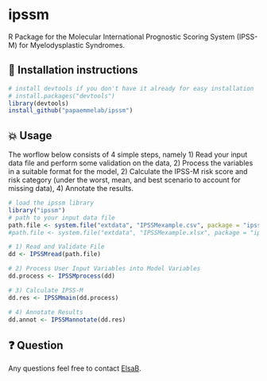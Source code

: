 # ipssm

R Package for the Molecular International Prognostic Scoring System (IPSS-M) for Myelodysplastic Syndromes.


## :rocket: Installation instructions

```R
# install devtools if you don't have it already for easy installation
# install.packages("devtools")
library(devtools)
install_github("papaemmelab/ipssm")
```


## :boom: Usage

The worflow below consists of 4 simple steps, namely 1) Read your input data file and perform some validation on the data, 2) Process the variables in a suitable format for the model, 2) Calculate the IPSS-M risk score and risk category (under the worst, mean, and best scenario to account for missing data), 4) Annotate the results.

```R
# load the ipssm library
library("ipssm")
# path to your input data file
path.file <- system.file("extdata", "IPSSMexample.csv", package = "ipssm") 
#path.file <- system.file("extdata", "IPSSMexample.xlsx", package = "ipssm") # equivalent

# 1) Read and Validate File
dd <- IPSSMread(path.file)

# 2) Process User Input Variables into Model Variables
dd.process <- IPSSMprocess(dd)

# 3) Calculate IPSS-M
dd.res <- IPSSMmain(dd.process)

# 4) Annotate Results
dd.annot <- IPSSMannotate(dd.res)
```



## :question: Question

Any questions feel free to contact [ElsaB](https://elsab.github.io/).
